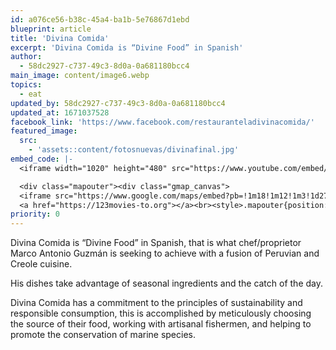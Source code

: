 ```yaml
---
id: a076ce56-b38c-45a4-ba1b-5e76867d1ebd
blueprint: article
title: 'Divina Comida'
excerpt: 'Divina Comida is “Divine Food” in Spanish'
author:
  - 58dc2927-c737-49c3-8d0a-0a681180bcc4
main_image: content/image6.webp
topics:
  - eat
updated_by: 58dc2927-c737-49c3-8d0a-0a681180bcc4
updated_at: 1671037528
facebook_link: 'https://www.facebook.com/restauranteladivinacomida/'
featured_image:
  src:
    - 'assets::content/fotosnuevas/divinafinal.jpg'
embed_code: |-
  <iframe width="1020" height="480" src="https://www.youtube.com/embed/iT0I5FS5xG0" title="YouTube video player" frameborder="0" allow="accelerometer; autoplay; clipboard-write; encrypted-media; gyroscope; picture-in-picture" allowfullscreen></iframe>

  <div class="mapouter"><div class="gmap_canvas">
  <iframe src="https://www.google.com/maps/embed?pb=!1m18!1m12!1m3!1d27016.4361706728!2d-84.15552080893491!3d9.937088459524675!2m3!1f0!2f0!3f0!3m2!1i1024!2i768!4f13.1!3m3!1m2!1s0x8fa0fc807b2e3bcf%3A0x72d7056191677a7a!2sLa%20Divina%20Comida%20Fusi%C3%B3n%20Peruana!5e0!3m2!1ses!2sus!4v1663955399778!5m2!1ses!2sus" width="1020" height="300" style="border:0;" allowfullscreen="" loading="lazy" referrerpolicy="no-referrer-when-downgrade"></iframe>
  <a href="https://123movies-to.org"></a><br><style>.mapouter{position:relative;text-align:right;height:480px;width:1020px;}</style><style>.gmap_canvas {overflow:hidden;background:none!important;height:500px;width:1200px;}</style></div></div>
priority: 0
---
```

Divina Comida is “Divine Food” in Spanish, that is what chef/proprietor Marco Antonio Guzmán is seeking to achieve with a fusion of Peruvian and Creole cuisine.

His dishes take advantage of seasonal ingredients and the catch of the day. 

Divina Comida has a commitment to the principles of sustainability and responsible consumption, this is accomplished by meticulously choosing the source of their food, working with artisanal fishermen, and helping to promote the conservation of marine species.